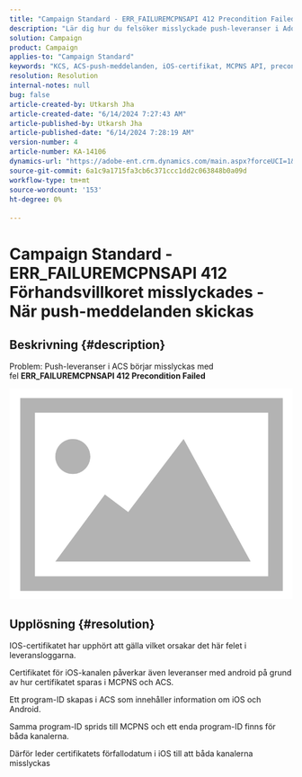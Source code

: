 ```yaml
---
title: "Campaign Standard - ERR_FAILUREMCPNSAPI 412 Precondition Failed - When sending Push messages"
description: "Lär dig hur du felsöker misslyckade push-leveranser i Adobe Campaign Standard (ACS) på grund av att ett iOS-certifikat har upphört att gälla, vilket leder till fel i leveransloggarna"
solution: Campaign
product: Campaign
applies-to: "Campaign Standard"
keywords: "KCS, ACS-push-meddelanden, iOS-certifikat, MCPNS API, precondition failed"
resolution: Resolution
internal-notes: null
bug: false
article-created-by: Utkarsh Jha
article-created-date: "6/14/2024 7:27:43 AM"
article-published-by: Utkarsh Jha
article-published-date: "6/14/2024 7:28:19 AM"
version-number: 4
article-number: KA-14106
dynamics-url: "https://adobe-ent.crm.dynamics.com/main.aspx?forceUCI=1&pagetype=entityrecord&etn=knowledgearticle&id=0925a893-1f2a-ef11-840a-000d3a5a67ba"
source-git-commit: 6a1c9a1715fa3cb6c371ccc1dd2c063848b0a09d
workflow-type: tm+mt
source-wordcount: '153'
ht-degree: 0%

---
```


# Campaign Standard - ERR_FAILUREMCPNSAPI 412 Förhandsvillkoret misslyckades - När push-meddelanden skickas

## Beskrivning {#description}


Problem: Push-leveranser i ACS börjar misslyckas med fel <b>ERR_FAILUREMCPNSAPI 412 Precondition Failed </b>

![](assets/___0a25a893-1f2a-ef11-840a-000d3a5a67ba___.png)




## Upplösning {#resolution}


IOS-certifikatet har upphört att gälla vilket orsakar det här felet i leveransloggarna.

Certifikatet för iOS-kanalen påverkar även leveranser med android på grund av hur certifikatet sparas i MCPNS och ACS.

Ett program-ID skapas i ACS som innehåller information om iOS och Android.

Samma program-ID sprids till MCPNS och ett enda program-ID finns för båda kanalerna.

Därför leder certifikatets förfallodatum i iOS till att båda kanalerna misslyckas
